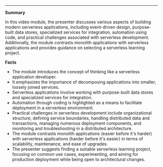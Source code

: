 
---

**Summary**

In this video module, the presenter discusses various aspects of building modern serverless applications, including event-driven design, purpose-built data stores, specialized services for integration, automation using code, and practical challenges associated with serverless development. Additionally, the module contrasts monolith applications with serverless applications and provides guidance on selecting a serverless learning project.

**Facts**

- The module introduces the concept of thinking like a serverless application developer.
- It emphasizes the importance of decomposing applications into smaller, loosely joined services.
- Serverless applications involve working with purpose-built data stores and specialized services for integration.
- Automation through coding is highlighted as a means to facilitate deployment in a serverless environment.
- Practical challenges in serverless development include organizational structure, defining service boundaries, handling distributed data and transactions, managing numerous deployment components, and monitoring and troubleshooting in a distributed architecture.
- The module contrasts monolith applications (easier before it's harder) with serverless applications (harder before it's easier) in terms of scalability, maintenance, and ease of upgrades.
- The presenter suggests finding a suitable serverless learning project, focusing on common use cases, experimenting, and aiming for production deployment while being open to architectural changes.
